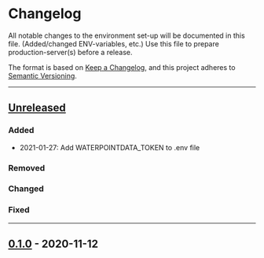 # Changelog

All notable changes to the environment set-up will be documented in this file. (Added/changed ENV-variables, etc.) 
Use this file to prepare production-server(s) before a release.

The format is based on [Keep a Changelog](https://keepachangelog.com/en/1.0.0/),
and this project adheres to [Semantic Versioning](https://semver.org/spec/v2.0.0.html).

---

## [Unreleased](https://github.com/rodekruis/IBF-system/compare/0.1.0...master)

### Added
- 2021-01-27: Add WATERPOINTDATA_TOKEN to .env file
### Removed

### Changed

### Fixed

---

## [0.1.0](https://github.com/rodekruis/IBF-system/releases/tag/0.1.0) - 2020-11-12